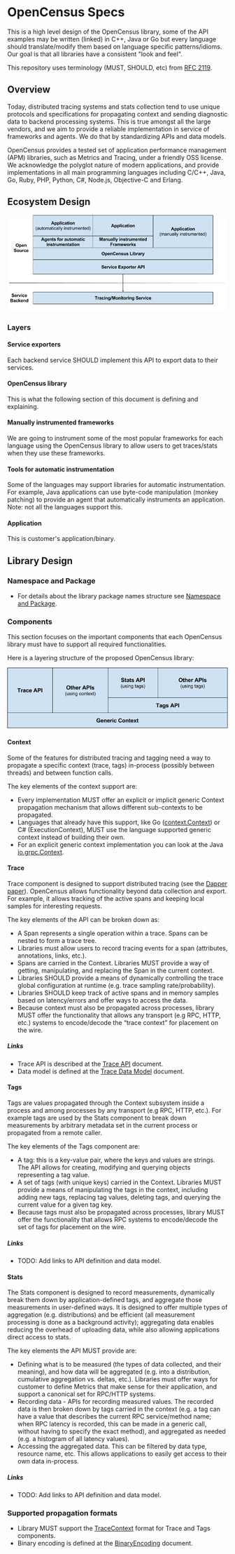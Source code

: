 # OpenCensus Specs

This is a high level design of the OpenCensus library, some of the API examples may be written
(linked) in C++, Java or Go but every language should translate/modify them based on language
specific patterns/idioms. Our goal is that all libraries have a consistent "look and feel".

This repository uses terminology (MUST, SHOULD, etc) from [RFC 2119][RFC2119].

## Overview

Today, distributed tracing systems and stats collection tend to use unique protocols and
specifications for propagating context and sending diagnostic data to backend processing systems.
This is true amongst all the large vendors, and we aim to provide a reliable implementation in
service of frameworks and agents. We do that by standardizing APIs and data models.

OpenCensus provides a tested set of application performance management (APM) libraries, such as
Metrics and Tracing, under a friendly OSS license. We acknowledge the polyglot nature of modern
applications, and provide implementations in all main programming languages including C/C++,
Java, Go, Ruby, PHP, Python, C#, Node.js, Objective-C and Erlang.

## Ecosystem Design

![Ecosystem layers][EcosystemLayers]

### Layers

#### Service exporters

Each backend service SHOULD implement this API to export data to their services.

#### OpenCensus library

This is what the following section of this document is defining and explaining.

#### Manually instrumented frameworks

We are going to instrument some of the most popular frameworks for each language using the
OpenCensus library to allow users to get traces/stats when they use these frameworks.

#### Tools for automatic instrumentation

Some of the languages may support libraries for automatic instrumentation. For example, Java
applications can use byte-code manipulation (monkey patching) to provide an agent that
automatically instruments an application. Note: not all the languages support this.

#### Application

This is customer's application/binary.

## Library Design

### Namespace and Package

* For details about the library package names structure see [Namespace and Package][NamespaceAndPackage].

### Components

This section focuses on the important components that each OpenCensus library must have to
support all required functionalities.

Here is a layering structure of the proposed OpenCensus library:

![Library components][LibraryComponents]

#### Context

Some of the features for distributed tracing and tagging need a way
to propagate a specific context (trace, tags) in-process (possibly between threads)
and between function calls.

The key elements of the context support are:

* Every implementation MUST offer an explicit or implicit generic Context propagation mechanism
  that allows different sub-contexts to be propagated.
* Languages that already have this support, like Go ([context.Context][goContext]) or C# (ExecutionContext),
  MUST use the language supported generic context instead of building their own.
* For an explicit generic context implementation you can look at the Java [io.grpc.Context][gRPCContext].

#### Trace

Trace component is designed to support distributed tracing (see the [Dapper paper][DapperPaper]).
OpenCensus allows functionality beyond data collection and export. For example, it allows
tracking of the active spans and keeping local samples for interesting requests.

The key elements of the API can be broken down as:

* A Span represents a single operation within a trace. Spans can be nested to form a trace tree.
* Libraries must allow users to record tracing events for a span (attributes, annotations, links,
  etc.).
* Spans are carried in the Context. Libraries MUST provide a way of getting, manipulating,
  and replacing the Span in the current context.
* Libraries SHOULD provide a means of dynamically controlling the trace global configuration at runtime
  (e.g. trace sampling rate/probability).
* Libraries SHOULD keep track of active spans and in memory samples based on latency/errors and
  offer ways to access the data.
* Because context must also be propagated across processes, library MUST offer the functionality
  that allows any transport (e.g RPC, HTTP, etc.) systems to encode/decode the “trace context” for
  placement on the wire.

##### Links

* Trace API is described at the [Trace API][TraceAPI] document.
* Data model is defined at the [Trace Data Model][TraceDataModel] document.

#### Tags

Tags are values propagated through the Context subsystem inside a process and among processes by
any transport (e.g RPC, HTTP, etc.). For example tags are used by the Stats component to break
down measurements by arbitrary metadata set in the current process or propagated from a remote
caller.

The key elements of the Tags component are:

* A tag: this is a key-value pair, where the keys and values are strings. The API allows for
  creating, modifying and querying objects representing a tag value.
* A set of tags (with unique keys) carried in the Context. Libraries MUST provide a means
  of manipulating the tags in the context, including adding new tags, replacing tag values, deleting
  tags, and querying the current value for a given tag key.
* Because tags must also be propagated across processes, library MUST offer the functionality that
  allows RPC systems to encode/decode the set of tags for placement on the wire.

##### Links

* TODO: Add links to API definition and data model.

#### Stats

The Stats component is designed to record measurements, dynamically break them down by
application-defined tags, and aggregate those measurements in user-defined ways. It is designed
to offer multiple types of aggregation (e.g. distributions) and be efficient (all measurement
processing is done as a background activity); aggregating data enables reducing the overhead of
uploading data, while also allowing applications direct access to stats.

The key elements the API MUST provide are:

* Defining what is to be measured (the types of data collected, and their meaning), and how data
  will be aggregated (e.g. into a distribution, cumulative aggregation vs. deltas, etc.). Libraries
  must offer ways for customer to define Metrics that make sense for their application, and support
  a canonical set for RPC/HTTP systems.
* Recording data - APIs for recording measured values. The recorded data is then broken down by tags
  carried in the context (e.g. a tag can have a value that describes the current RPC service/method
  name; when RPC latency is recorded, this can be made in a generic call, without having to specify
  the exact method), and aggregated as needed (e.g. a histogram of all latency values).
* Accessing the aggregated data. This can be filtered by data type, resource name, etc. This
  allows applications to easily get access to their own data in-process.

##### Links

* TODO: Add links to API definition and data model.

### Supported propagation formats

* Library MUST support the [TraceContext][TraceContextSpecs] format for Trace and Tags components.
* Binary encoding is defined at the [BinaryEncoding][BinaryEncoding] document.

[EcosystemLayers]: /drawings/EcosystemLayers.png "Ecosystem Layer"
[DapperPaper]: https://research.google.com/pubs/pub36356.html
[goContext]: https://golang.org/pkg/context
[gRPCContext]: https://github.com/grpc/grpc-java/blob/master/context/src/main/java/io/grpc/Context.java
[LibraryComponents]: /drawings/LibraryComponents.png "OpenCensus Library Components"
[NamespaceAndPackage]: https://github.com/census-instrumentation/opencensus-specs/blob/master/NamespaceAndPackage.md
[RFC2119]: https://www.ietf.org/rfc/rfc2119.txt
[TraceAPI]: https://github.com/census-instrumentation/opencensus-specs/blob/master/trace/README.md
[TraceContextSpecs]: https://github.com/TraceContext/tracecontext-spec
[TraceDataModel]: https://github.com/census-instrumentation/opencensus-proto/blob/master/opencensus/proto/trace/trace.proto
[BinaryEncoding]: https://github.com/census-instrumentation/opencensus-specs/blob/master/encodings/BinaryEncoding.md
